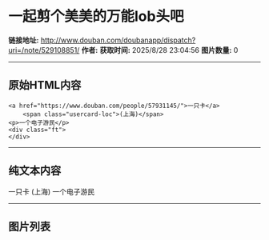# 一起剪个美美的万能lob头吧

**链接地址:** http://www.douban.com/doubanapp/dispatch?uri=/note/529108851/
**作者:** 
**获取时间:** 2025/8/28 23:04:56
**图片数量:** 0

---

## 原始HTML内容


    <a href="https://www.douban.com/people/57931145/">一只卡</a>
        <span class="usercard-loc">(上海)</span>
    <p>一个电子游民</p>
    <div class="ft">
    </div>
  

---

## 纯文本内容

一只卡
        (上海)
    一个电子游民

---

## 图片列表



